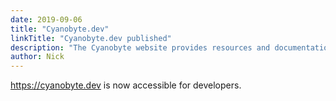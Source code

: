 ```yaml
---
date: 2019-09-06
title: "Cyanobyte.dev"
linkTitle: "Cyanobyte.dev published"
description: "The Cyanobyte website provides resources and documentation"
author: Nick
---
```


https://cyanobyte.dev is now accessible for developers.